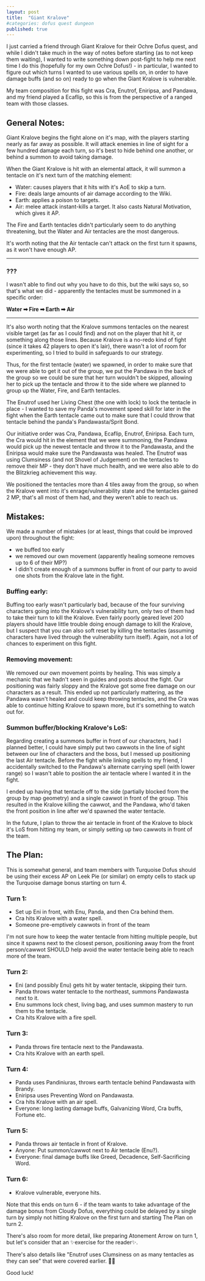 ```yaml
---
layout: post
title:  "Giant Kralove"
#categories: dofus quest dungeon
published: true
---
```


I just carried a friend through Giant Kralove for their Ochre Dofus quest, and while I didn't take much in the way of notes before starting (as to not keep them waiting), I wanted to write something down post-fight to help me next time I do this (hopefully for my own Ochre Dofus!) - in particular, I wanted to figure out which turns I wanted to use various spells on, in order to have damage buffs (and so on) ready to go when the Giant Kralove is vulnerable.

My team composition for this fight was Cra, Enutrof, Eniripsa, and Pandawa, and my friend played a Ecaflip, so this is from the perspective of a ranged team with those classes.

## General Notes:

Giant Kralove begins the fight alone on it's map, with the players starting nearly as far away as possible. It will attack enemies in line of sight for a few hundred damage each turn, so it's best to hide behind one another, or behind a summon to avoid taking damage.

When the Giant Kralove is hit with an elemental attack, it will summon a tentacle on it's next turn of the matching element:

* Water: causes players that it hits with it's AoE to skip a turn.
* Fire: deals large amounts of air damage according to the Wiki.
* Earth: applies a poison to targets.
* Air: melee attack instant-kills a target. It also casts Natural Motivation, which gives it AP.

The Fire and Earth tentacles didn't particularly seem to do anything threatening, but the Water and Air tentacles are the most dangerous.

It's worth noting that the Air tentacle can't attack on the first turn it spawns, as it won't have enough AP.

* * *
### ???
I wasn't able to find out why you have to do this, but the wiki says so, so that's what we did - apparently the tentacles must be summoned in a specific order:

**Water ➡ Fire ➡ Earth ➡ Air**
* * *

It's also worth noting that the Kralove summons tentacles on the nearest visible target (as far as I could find) and not on the player that hit it, or something along those lines. Because Kralove is a no-redo kind of fight (since it takes 42 players to open it's lair), there wasn't a lot of room for experimenting, so I tried to build in safeguards to our strategy. 

Thus, for the first tentacle (water) we spawned, in order to make sure that we were able to get it out of the group, we put the Pandawa in the back of the group so we could be sure that her turn wouldn't be skipped, allowing her to pick up the tentacle and throw it to the side where we planned to group up the Water, Fire, and Earth tentacles.

The Enutrof used her Living Chest (the one with lock) to lock the tentacle in place - I wanted to save my Panda's movement speed skill for later in the fight when the Earth tentacle came out to make sure that I could throw that tentacle behind the panda's Pandawasta/Sprit Bond. 

Our initiative order was Cra, Pandawa, Ecaflip, Enutrof, Eniripsa. Each turn, the Cra would hit in the element that we were summoning, the Pandawa would pick up the newest tentacle and throw it to the Pandawasta, and the Eniripsa would make sure the Pandawasta was healed. The Enutrof was using Clumsiness (and not Shovel of Judgement) on the tentacles to remove their MP - they don't have much health, and we were also able to do the Blitzkrieg achievement this way.

We positioned the tentacles more than 4 tiles away from the group, so when the Kralove went into it's enrage/vulnerability state and the tentacles gained 2 MP, that's all most of them had, and they weren't able to reach us. 

## Mistakes:

We made a number of mistakes (or at least, things that could be improved upon) throughout the fight:

* we buffed too early
* we removed our own movement (apparently healing someone removes up to 6 of their MP?) 
* I didn't create enough of a summons buffer in front of our party to avoid one shots from the Kralove late in the fight.

### Buffing early:
Buffing too early wasn't particularly bad, because of the four surviving characters going into the Kralove's vulnerability turn, only two of them had to take their turn to kill the Kralove. Even fairly poorly geared level 200 players should have little trouble doing enough damage to kill the Kralove, but I suspect that you can also soft reset by killing the tentacles (assuming characters have lived through the vulnerability turn itself). Again, not a lot of chances to experiment on this fight.

### Removing movement:
We removed our own movement points by healing. This was simply a mechanic that we hadn't seen in guides and posts about the fight. Our positioning was fairly sloppy and the Kralove got some free damage on our characters as a result. This ended up not particularly mattering, as the Pandawa wasn't healed and could keep throwing tentacles, and the Cra was able to continue hitting Kralove to spawn more, but it's something to watch out for.

### Summon buffer/blocking Kralove's LoS:
Regarding creating a summons buffer in front of our characters, had I planned better, I could have simply put two cawwots in the line of sight between our line of characters and the boss, but I messed up positioning the last Air tentacle. Before the fight while linking spells to my friend, I accidentally switched to the Pandawa's alternate carrying spell (with lower range) so I wasn't able to position the air tentacle where I wanted it in the fight.

I ended up having that tentacle off to the side (partially blocked from the group by map geometry) and a single cawwot in front of the group. This resulted in the Kralove killing the cawwot, and the Pandawa, who'd taken the front position in line after we'd spawned the water tentacle.

In the future, I plan to throw the air tentacle in front of the Kralove to block it's LoS from hitting my team, or simply setting up two cawwots in front of the team.

## The Plan:

This is somewhat general, and team members with Turquoise Dofus should be using their excess AP on Leek Pie (or similar) on empty cells to stack up the Turquoise damage bonus starting on turn 4.


### Turn 1:
* Set up Eni in front, with Enu, Panda, and then Cra behind them.
* Cra hits Kralove with a water spell.
* Someone pre-emptively cawwots in front of the team

I'm not sure how to keep the water tentacle from hitting multiple people, but since it spawns next to the closest person, positioning away from the front person/cawwot SHOULD help avoid the water tentacle being able to reach more of the team.

### Turn 2:
* Eni (and possibly Enu) gets hit by water tentacle, skipping their turn.
* Panda throws water tentacle to the northeast, summons Pandawasta next to it.
* Enu summons lock chest, living bag, and uses summon mastery to run them to the tentacle.
* Cra hits Kralove with a fire spell.

### Turn 3:
* Panda throws fire tentacle next to the Pandawasta.
* Cra hits Kralove with an earth spell.

### Turn 4:
* Panda uses Pandiniuras, throws earth tentacle behind Pandawasta with Brandy.
* Eniripsa uses Preventing Word on Pandawasta.
* Cra hits Kralove with an air spell.
* Everyone: long lasting damage buffs, Galvanizing Word, Cra buffs, Fortune etc.

### Turn 5:
* Panda throws air tentacle in front of Kralove.
* Anyone: Put summon/cawwot next to Air tentacle (Enu?).
* Everyone: final damage buffs like Greed, Decadence, Self-Sacrificing Word.

### Turn 6:
* Kralove vulnerable, everyone hits.

Note that this ends on turn 6 - if the team wants to take advantage of the damage bonus from Cloudy Dofus, everything could be delayed by a single turn by simply not hitting Kralove on the first turn and starting The Plan on turn 2.

There's also room for more detail, like preparing Atonement Arrow on turn 1, but let's consider that an ✨exercise for the reader✨.

There's also details like "Enutrof uses Clumsiness on as many tentacles as they can see" that were covered earlier. 🤷‍♀️

Good luck!